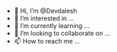 - 👋 Hi, I’m @Devdalesh
- 👀 I’m interested in ...
- 🌱 I’m currently learning ...
- 💞️ I’m looking to collaborate on ...
- 📫 How to reach me ...

<!---
Devdalesh/Devdalesh is a ✨ special ✨ repository because its `README.md` (this file) appears on your GitHub profile.
You can click the Preview link to take a look at your changes.
--->
